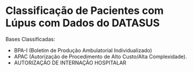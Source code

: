 # Classificação de Pacientes com Lúpus com Dados do DATASUS
Bases Classificadas:
- BPA-I (Boletim de Produção Ambulatorial Individualizado)
- APAC (Autorização de Procedimento de Alto Custo/Alta Complexidade).
- AUTORIZAÇÃO DE INTERNAÇÃO HOSPITALAR
